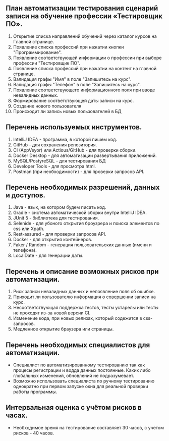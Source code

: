 ## План автоматизации тестирования сценарий  записи на обучение профессии «Тестировщик ПО».

1. Открытие списка направлений  обучений через каталог курсов на Главной странице.
2. Появление списка профессий при нажатии кнопки "Программирование".
3. Появление соответствующей информации о профессии при выборе профессии "Тестировщик ПО".
4. Появление списка профессий при нажатии на контент на главной странице.
5. Валидация графы "Имя" в поле "Запишитесь на курс".
6. Валидация графы "Телефон" в поле "Запишитесь на курс".
7. Появление соответствующего информационного поля при вводе невалидных данных.
8. Формирование соответствующей даты записи на курс.
9. Создание нового пользователя
10. Происходит ли запись новых пользователей в БД

## Перечень используемых инструментов.

1. IntelliJ IDEA - программа, в которой пишем код.
2. GitHub - для сохранения репозитория.
3. CI (AppVeyor) или Actious/GitHub - для проверки сборки.
4. Docker  Desktop - для  автоматизации развертывания приложений.
5. MySQL/PostyreSQL - для тестирования БД
6. Developer Tools - для просмотра html.
7. Postman (при необходимости) - для проверки запросов API.

## Перечень необходимых разрешений, данных и доступов.

1. Java - язык, на котором будем писать код.
2. Gradle - система автоматической сборки внутри IntelliJ IDEA.
3. JUnit 5 - библиотека для тестирования.
4. Selenide - для убоного открытия броузрера и поиска элементов по  css или  Xpath.
5. Rest-assured - для проверки запросов API.
6. Docker - для открытия контейнеров.
7. Faker / Random - генерация пользовательских данных (имени и телефона).
8. LocalDate - для генерации даты.


## Перечень и описание возможных рисков при автоматизации.

1. Риск  записи невалидных данных и непоявление поля об ошибке.
2. Приходит ли пользователю информация о совершении записи на курс.
3. Несоответствующая поддержка тестов, тесты устарелы или тесты не проходят из-за новой версии CI.
4. Изменение кода, при новых релизах, который содежится в css- запросов.
5. Медленное открытие браузера или страницы.

## Перечень необходимых специалистов для автоматизации.

* Специалист по автоматизированному тестированию так как процесы регистрации и водда данных  постоянные. Каких либо глобальных изменений, обновлений не подразумевает.
* Возможно использовать специалиста по ручному тестированию однократно при первом запуске окна для реальной проверки работы программы.

##  Интервальная оценка с учётом рисков в часах.

* Необходимое время на тестирование составляет 30 часов, с учетом рисков - 40 часов.






